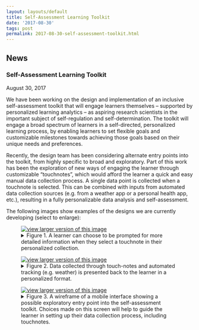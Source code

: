 ```yaml
---
layout: layouts/default
title: Self-Assessment Learning Toolkit
date: '2017-08-30'
tags: post
permalink: 2017-08-30-self-assessment-toolkit.html
---
```

<article class="floe-content floe-news-item">
                <h2> News </h2>
                <h3>Self-Assessment Learning Toolkit</h3>
                <time class="floe-date" datetime="2017-08-30">August 30, 2017</time>
                <p>
                    We have been working on the design and implementation of an inclusive self-assessment toolkit that will engage learners themselves – supported by personalized learning analytics – as aspiring research scientists in the important subject of self-regulation and self-determination. The toolkit will engage a broad spectrum of learners in a self-directed, personalized learning process, by enabling learners to set flexible goals and customizable milestones towards achieving those goals based on their unique needs and preferences.
                </p>
                <p>
                    Recently, the design team has been considering alternate entry points into the toolkit, from highly specific to broad and exploratory. Part of this work has been the exploration of new ways of engaging the learner through customizable “touchnotes”, which would afford the learner a quick and easy manual data collection process. A single data point is collected when a touchnote is selected. This can be combined with inputs from automated data collection sources (e.g. from a weather app or a personal health app, etc.), resulting in a fully personalizable data analysis and self-assessment.
                </p>
                <p>
                    The following images show examples of the designs we are currently developing (select to enlarge):
                </p>
                <figure>
                    <a href="assets/posts-images/images/Self-reflection-Figure-1.png"><img src="assets/posts-images/images/Self-reflection-Figure-1-thumb.png" alt="view larger version of this image" aria-details="det1"></a>
                    <figcaption>
                        <details id="det1">
                            <summary>
                            Figure 1. A learner can choose to be prompted for more detailed information when they select a touchnote in their personalized collection.
                            </summary>
                            <p>The image shows a collection of square 'touchnotes' buttons on the left with the heading 'Query: When do I feel most clear-headed and focused?'. The touchnotes in the collection include 'Focused', 'Good Idea', 'Meditation', 'Weather', 'Diet', and 'Sleep'. An arrow points from the 'Sleep' touchnote to a dialog box with prompts for more information including 'Time to bed', 'How many hours?', 'Woke up feeling: refreshed/tired', 'Disrupted? Y/N', and an option to add notes to a journal. There is a save button at the bottom of the dialog box.</p>
                        </details>
                    </figcaption>
                </figure>
                <figure>
                    <a href="assets/posts-images/images/Self-reflection-Figure-2.png"><img src="assets/posts-images/images/Self-reflection-Figure-2-thumb.png" alt="view larger version of this image" aria-details="det2"></a>
                    <figcaption>
                        <details id="det2">
                            <summary>
                            Figure 2. Data collected through touch-notes and automated tracking (e.g. weather) is presented back to the learner in a personalized format.
                            </summary>
                            <p>The image shows a column of touchnotes on the left-hand side, some of which have been dragged into a data analysis area in the middle of the screen, where there is a plot showing 4 horizontal and synchronous 'tracks' of touchnote data vs. time. The plot is titled 'Analysis: What is causing my headaches?'. The data plotted in the analysis includes 'Weather', 'Coffee', 'Dairy', and 'Headaches'.</p>
                        </details>
                    </figcaption>
                </figure>
                <figure>
                    <a href="assets/posts-images/images/Self-reflection-Figure-3.png"><img src="assets/posts-images/images/Self-reflection-Figure-3-thumb.png" alt="view larger version of this image" aria-details="det3"></a>
                    <figcaption>
                        <details id="det3">
                            <summary>
                            Figure 3. A wireframe of a mobile interface showing a possible exploratory entry point into the self-assessment toolkit. Choices made on this screen will help to guide the learner in setting up their data collection process, including touchnotes.
                            </summary>
                            <p>The image shows a mobile interface screen with text that states 'Begin by keeping track of one or more of the following:'. This text is followed by a list of checkboxes including: 'Where you go (Places)', 'What you eat (Food), 'What you do (Activities)', and 'How you feel (Mood)'. This list is followed by an option to 'Show me what others have done', with 'Next' and 'Go back' buttons at the bottom of the screen.</p>
                        </details>
                    </figcaption>
                </figure>
            </article>
